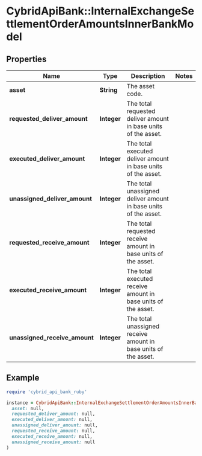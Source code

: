 # CybridApiBank::InternalExchangeSettlementOrderAmountsInnerBankModel

## Properties

| Name | Type | Description | Notes |
| ---- | ---- | ----------- | ----- |
| **asset** | **String** | The asset code. |  |
| **requested_deliver_amount** | **Integer** | The total requested deliver amount in base units of the asset. |  |
| **executed_deliver_amount** | **Integer** | The total executed deliver amount in base units of the asset. |  |
| **unassigned_deliver_amount** | **Integer** | The total unassigned deliver amount in base units of the asset. |  |
| **requested_receive_amount** | **Integer** | The total requested receive amount in base units of the asset. |  |
| **executed_receive_amount** | **Integer** | The total executed receive amount in base units of the asset. |  |
| **unassigned_receive_amount** | **Integer** | The total unassigned receive amount in base units of the asset. |  |

## Example

```ruby
require 'cybrid_api_bank_ruby'

instance = CybridApiBank::InternalExchangeSettlementOrderAmountsInnerBankModel.new(
  asset: null,
  requested_deliver_amount: null,
  executed_deliver_amount: null,
  unassigned_deliver_amount: null,
  requested_receive_amount: null,
  executed_receive_amount: null,
  unassigned_receive_amount: null
)
```

